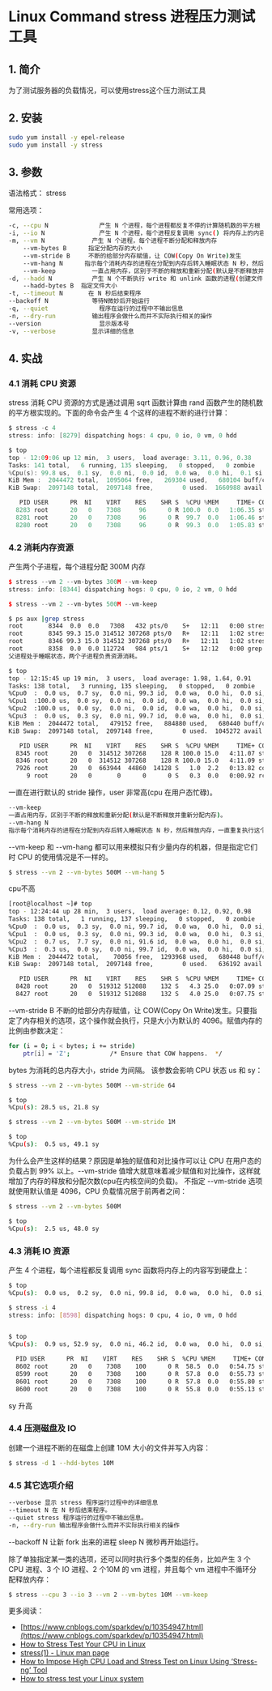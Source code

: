 #  Linux Command stress 进程压力测试工具

## 1. 简介
为了测试服务器的负载情况，可以使用stress这个压力测试工具
## 2. 安装

```bash
sudo yum install -y epel-release
sudo yum install -y stress
```
## 3. 参数
语法格式：
stress <options>

常用选项：

```bash
-c, --cpu N              产生 N 个进程，每个进程都反复不停的计算随机数的平方根
-i, --io N               产生 N 个进程，每个进程反复调用 sync() 将内存上的内容写到硬盘上
-m, --vm N             产生 N 个进程，每个进程不断分配和释放内存
    --vm-bytes B      指定分配内存的大小
    --vm-stride B     不断的给部分内存赋值，让 COW(Copy On Write)发生
    --vm-hang N      指示每个消耗内存的进程在分配到内存后转入睡眠状态 N 秒，然后释放内存，一直重复执行这个过程
    --vm-keep          一直占用内存，区别于不断的释放和重新分配(默认是不断释放并重新分配内存)
-d, --hadd N           产生 N 个不断执行 write 和 unlink 函数的进程(创建文件，写入内容，删除文件)
    --hadd-bytes B  指定文件大小
-t, --timeout N       在 N 秒后结束程序        
--backoff N            等待N微妙后开始运行
-q, --quiet              程序在运行的过程中不输出信息
-n, --dry-run          输出程序会做什么而并不实际执行相关的操作
--version                显示版本号
-v, --verbose          显示详细的信息
```
## 4. 实战
### 4.1 消耗 CPU 资源
stress 消耗 CPU 资源的方式是通过调用 sqrt 函数计算由 rand 函数产生的随机数的平方根实现的。下面的命令会产生 4 个这样的进程不断的进行计算：

```c
$ stress -c 4
stress: info: [8279] dispatching hogs: 4 cpu, 0 io, 0 vm, 0 hdd
```

```c
$ top
top - 12:09:06 up 12 min,  3 users,  load average: 3.11, 0.96, 0.38
Tasks: 141 total,   6 running, 135 sleeping,   0 stopped,   0 zombie
%Cpu(s): 99.8 us,  0.1 sy,  0.0 ni,  0.0 id,  0.0 wa,  0.0 hi,  0.1 si,  0.0 st
KiB Mem :  2044472 total,  1095064 free,   269304 used,   680104 buff/cache
KiB Swap:  2097148 total,  2097148 free,        0 used.  1660988 avail Mem 

   PID USER      PR  NI    VIRT    RES    SHR S  %CPU %MEM     TIME+ COMMAND                                                                                                                                                                               
  8283 root      20   0    7308     96      0 R 100.0  0.0   1:06.35 stress                                                                                                                                                                                
  8281 root      20   0    7308     96      0 R  99.7  0.0   1:06.46 stress                                                                                                                                                                                
  8280 root      20   0    7308     96      0 R  99.3  0.0   1:05.83 stress                                                                                                                                                                                
```
### 4.2 消耗内存资源
产生两个子进程，每个进程分配 300M 内存

```cpp
$ stress --vm 2 --vm-bytes 300M --vm-keep
stress: info: [8344] dispatching hogs: 0 cpu, 0 io, 2 vm, 0 hdd

$ stress --vm 2 --vm-bytes 500M --vm-keep
```

```bash
$ ps aux |grep stress
root       8344  0.0  0.0   7308   432 pts/0    S+   12:11   0:00 stress --vm 2 --vm-bytes 300M --vm-keep
root       8345 99.3 15.0 314512 307268 pts/0   R+   12:11   1:02 stress --vm 2 --vm-bytes 300M --vm-keep
root       8346 99.3 15.0 314512 307268 pts/0   R+   12:11   1:02 stress --vm 2 --vm-bytes 300M --vm-keep
root       8358  0.0  0.0 112724   984 pts/1    S+   12:12   0:00 grep --color=auto stress
父进程处于睡眠状态，两个子进程负责资源消耗。

$ top
top - 12:15:45 up 19 min,  3 users,  load average: 1.98, 1.64, 0.91
Tasks: 138 total,   3 running, 135 sleeping,   0 stopped,   0 zombie
%Cpu0  :  0.0 us,  0.7 sy,  0.0 ni, 99.3 id,  0.0 wa,  0.0 hi,  0.0 si,  0.0 st
%Cpu1  :100.0 us,  0.0 sy,  0.0 ni,  0.0 id,  0.0 wa,  0.0 hi,  0.0 si,  0.0 st
%Cpu2  :100.0 us,  0.0 sy,  0.0 ni,  0.0 id,  0.0 wa,  0.0 hi,  0.0 si,  0.0 st
%Cpu3  :  0.0 us,  0.3 sy,  0.0 ni, 99.7 id,  0.0 wa,  0.0 hi,  0.0 si,  0.0 st
KiB Mem :  2044472 total,   479152 free,   884880 used,   680440 buff/cache
KiB Swap:  2097148 total,  2097148 free,        0 used.  1045272 avail Mem 

   PID USER      PR  NI    VIRT    RES    SHR S  %CPU %MEM     TIME+ COMMAND                                                                                                                                                                               
  8345 root      20   0  314512 307268    128 R 100.0 15.0   4:11.07 stress                                                                                                                                                                                
  8346 root      20   0  314512 307268    128 R 100.0 15.0   4:11.09 stress                                                                                                                                                                                
  7926 root      20   0  663944  44860  14128 S   1.0  2.2   0:13.82 containerd                                                                                                                                                                            
     9 root      20   0       0      0      0 S   0.3  0.0   0:00.92 rcu_sched         
```
一直在进行默认的 stride 操作，user 非常高(cpu 在用户态忙碌)。
```bash
--vm-keep
一直占用内存，区别于不断的释放和重新分配(默认是不断释放并重新分配内存)。
--vm-hang N
指示每个消耗内存的进程在分配到内存后转入睡眠状态 N 秒，然后释放内存，一直重复执行这个过程。
```
--vm-keep 和 --vm-hang 都可以用来模拟只有少量内存的机器，但是指定它们时 CPU 的使用情况是不一样的。

```bash
$ stress --vm 2 --vm-bytes 500M --vm-hang 5
```
cpu不高
```bash
[root@localhost ~]# top
top - 12:24:44 up 28 min,  3 users,  load average: 0.12, 0.92, 0.98
Tasks: 138 total,   1 running, 137 sleeping,   0 stopped,   0 zombie
%Cpu0  :  0.0 us,  0.3 sy,  0.0 ni, 99.7 id,  0.0 wa,  0.0 hi,  0.0 si,  0.0 st
%Cpu1  :  0.0 us,  0.3 sy,  0.0 ni, 99.3 id,  0.0 wa,  0.0 hi,  0.3 si,  0.0 st
%Cpu2  :  0.7 us,  7.7 sy,  0.0 ni, 91.6 id,  0.0 wa,  0.0 hi,  0.0 si,  0.0 st
%Cpu3  :  0.3 us,  0.0 sy,  0.0 ni, 99.7 id,  0.0 wa,  0.0 hi,  0.0 si,  0.0 st
KiB Mem :  2044472 total,    70056 free,  1293968 used,   680448 buff/cache
KiB Swap:  2097148 total,  2097148 free,        0 used.   636192 avail Mem 

   PID USER      PR  NI    VIRT    RES    SHR S  %CPU %MEM     TIME+ COMMAND                                                                                                                                                                               
  8428 root      20   0  519312 512088    132 S   4.3 25.0   0:07.09 stress                                                                                                                                                                                
  8427 root      20   0  519312 512088    132 S   4.0 25.0   0:07.75 stress  
```
--vm-stride B
不断的给部分内存赋值，让 COW(Copy On Write)发生。只要指定了内存相关的选项，这个操作就会执行，只是大小为默认的 4096。赋值内存的比例由参数决定：

```bash
for (i = 0; i < bytes; i += stride)
    ptr[i] = 'Z';           /* Ensure that COW happens.  */
```

bytes 为消耗的总内存大小，stride 为间隔。
该参数会影响 CPU 状态 us 和 sy：

```bash
$ stress --vm 2 --vm-bytes 500M --vm-stride 64
```

```bash
$ top
%Cpu(s): 28.5 us, 21.8 sy
```

```bash
$ stress --vm 2 --vm-bytes 500M --vm-stride 1M
```

```bash
$ top
%Cpu(s):  0.5 us, 49.1 sy
```
为什么会产生这样的结果？原因是单独的赋值和对比操作可以让 CPU 在用户态的负载占到 99% 以上。--vm-stride 值增大就意味着减少赋值和对比操作，这样就增加了内存的释放和分配次数(cpu在内核空间的负载)。
不指定 --vm-stride 选项就使用默认值是 4096，CPU 负载情况居于前两者之间：

```bash
$ stress --vm 2 --vm-bytes 500M
```

```bash
$ top
%Cpu(s):  2.5 us, 48.0 sy
```
### 4.3 消耗 IO 资源
产生 4 个进程，每个进程都反复调用 sync 函数将内存上的内容写到硬盘上：
```bash
$ top 
%Cpu(s):  0.0 us,  0.2 sy,  0.0 ni, 99.8 id,  0.0 wa,  0.0 hi,  0.0 si,  0.0 st

$ stress -i 4
stress: info: [8598] dispatching hogs: 0 cpu, 4 io, 0 vm, 0 hdd


$ top
%Cpu(s):  0.9 us, 52.9 sy,  0.0 ni, 46.2 id,  0.0 wa,  0.0 hi,  0.0 si,  0.0 st

  PID USER      PR  NI    VIRT    RES    SHR S  %CPU %MEM     TIME+ COMMAND                                                                                                                                                                               
  8602 root      20   0    7308    100      0 R  58.5  0.0   0:54.75 stress                                                                                                                                                                                
  8599 root      20   0    7308    100      0 R  57.8  0.0   0:55.73 stress                                                                                                                                                                                
  8601 root      20   0    7308    100      0 R  57.8  0.0   0:55.80 stress                                                                                                                                                                                
  8600 root      20   0    7308    100      0 R  55.8  0.0   0:55.13 stress 
```
sy 升高

### 4.4 压测磁盘及 IO
创建一个进程不断的在磁盘上创建 10M 大小的文件并写入内容：

```bash
$ stress -d 1 --hdd-bytes 10M
```
### 4.5 其它选项介绍

```bash
--verbose 显示 stress 程序运行过程中的详细信息
--timeout N 在 N 秒后结束程序。
--quiet stress 程序运行的过程中不输出信息。
-n, --dry-run 输出程序会做什么而并不实际执行相关的操作
```
--backoff N
让新 fork 出来的进程 sleep N 微秒再开始运行。

除了单独指定某一类的选项，还可以同时执行多个类型的任务，比如产生 3 个 CPU 进程、3 个 IO 进程、2 个10M 的 vm 进程，并且每个 vm 进程中不循环分配释放内存：

```bash
$ stress --cpu 3 --io 3 --vm 2 --vm-bytes 10M --vm-keep
```
更多阅读：

 - [https://www.cnblogs.com/sparkdev/p/10354947.html](https://www.cnblogs.com/sparkdev/p/10354947.html)
 - [How to Stress Test Your CPU in Linux](https://www.tomshardware.com/how-to/stress-test-cpu-in-linux)
 - [stress(1) - Linux man page](https://linux.die.net/man/1/stress)
 - [How to Impose High CPU Load and Stress Test on Linux Using ‘Stress-ng’ Tool](https://www.tecmint.com/linux-cpu-load-stress-test-with-stress-ng-tool/)
 - [How to stress test your Linux system](https://www.networkworld.com/article/3563334/how-to-stress-test-your-linux-system.html)
